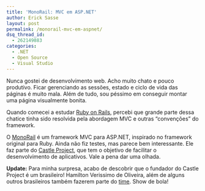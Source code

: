 ```yaml
---
title: 'MonoRail: MVC em ASP.NET'
author: Erick Sasse
layout: post
permalink: /monorail-mvc-em-aspnet/
dsq_thread_id:
  - 262149883
categories:
  - .NET
  - Open Source
  - Visual Studio
---
```

Nunca gostei de desenvolvimento web. Acho muito chato e pouco produtivo. Ficar gerenciando as sessões, estado e ciclo de vida das páginas é muito mala. Além de tudo, sou péssimo em conseguir montar uma página visualmente bonita.

Quando comecei a estudar [Ruby on Rails][1], percebi que grande parte dessa chatice tinha sido resolvida pela abordagem MVC e outras &#8220;convenções&#8221; do framework.

O [MonoRail][2] é um framework MVC para ASP.NET, inspirado no framework original para Ruby. Ainda não fiz testes, mas parece bem interessante. Ele faz parte do [Castle Project][3], que tem o objetivo de facilitar o desenvolvimento de aplicativos. Vale a pena dar uma olhada.

**Update:** Para minha surpresa, acabo de descobrir que o fundador do Castle Project é um brasileiro! Hamilton Verissimo de Oliveira, além de alguns outros brasileiros também fazerem parte do [time][4]. Show de bola!

 [1]: http://www.rubyonrails.org
 [2]: http://www.castleproject.org/monorail/
 [3]: http://www.castleproject.org/
 [4]: http://www.castleproject.org/community/team.html